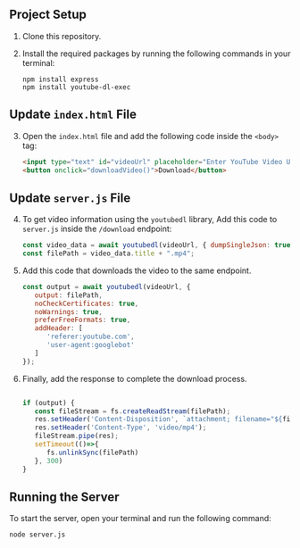 ## Project Setup

1. Clone this repository.

2. Install the required packages by running the following commands in your terminal:
   ```shell
   npm install express
   npm install youtube-dl-exec
   ```

## Update `index.html` File

3. Open the `index.html` file and add the following code inside the `<body>` tag:
   ```html
   <input type="text" id="videoUrl" placeholder="Enter YouTube Video URL">
   <button onclick="downloadVideo()">Download</button>
   ```

## Update `server.js` File

4. To get video information using the `youtubedl` library, Add this code to `server.js` inside the `/download` endpoint:
   ```javascript
   const video_data = await youtubedl(videoUrl, { dumpSingleJson: true, noWarnings: true });
   const filePath = video_data.title + ".mp4";
   ```

5. Add this code that downloads the video to the same endpoint.


   ```javascript
   const output = await youtubedl(videoUrl, {
      output: filePath,
      noCheckCertificates: true,
      noWarnings: true,
      preferFreeFormats: true,
      addHeader: [
         'referer:youtube.com',
         'user-agent:googlebot'
      ]
   });
      ```

6. Finally, add the response to complete the download process.

   ```javascript

   if (output) {
      const fileStream = fs.createReadStream(filePath);
      res.setHeader('Content-Disposition', `attachment; filename="${filePath}"`);
      res.setHeader('Content-Type', 'video/mp4');
      fileStream.pipe(res);
      setTimeout(()=>{
         fs.unlinkSync(filePath)
      }, 300) 
   }
   ```

## Running the Server

To start the server, open your terminal and run the following command:
   ```shell
   node server.js
   ```
